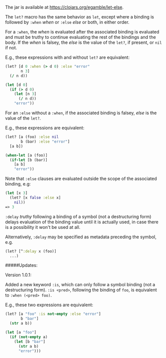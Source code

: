 The jar is available at https://clojars.org/egamble/let-else.

The `let?` macro has the same behavior as `let`, except where a binding is followed by `:when` _when_ or `:else` _else_ or both, in either order.

For a `:when`, the _when_ is evaluated after the associated binding is evaluated
and must be truthy to continue evaluating the rest of the bindings and the body.
If the _when_ is falsey, the _else_ is the value of the `let?`, if present, or `nil` if not.

E.g., these expressions with and without `let?` are equivalent:

```clojure
(let? [d 0 :when (> d 0) :else "error"
       n 3]
  (/ n d))

(let [d 0]
  (if (> d 0)
    (let [n 3]
      (/ n d))
    "error"))
```

For an `:else` without a `:when`, if the associated binding is falsey, _else_ is the value of the `let?`.

E.g., these expressions are equivalent:

```clojure
(let? [a (foo) :else nil
       b (bar) :else "error"]
  [a b])

(when-let [a (foo)]
  (if-let [b (bar)]
    [a b]
    "error"))
```

Note that `:else` clauses are evaluated outside the scope of the associated binding, e.g:

```clojure
(let [x 3]
  (let? [x false :else x]
    nil))
=> 3
```

`:delay` _truthy_ following a binding of a symbol (not a destructuring form) delays
evaluation of the binding value until it is actually used, in case there is a
possibility it won't be used at all.

Alternatively, `:delay` may be specified as metadata preceding the symbol, e.g.

```clojure
(let? [^:delay x (foo)]
  ...)
```

#####Updates:

Version 1.0.1:

Added a new keyword `:is`, which can only follow a symbol binding (not a destructuring form). `:is <pred>`, following the binding of `foo`, is equivalent to `:when (<pred> foo)`.

E.g., these two expressions are equivalent:

```clojure
(let? [a "foo" :is not-empty :else "error"]
       b "bar"]
  (str a b))

(let [a "foo"]
  (if (not-empty a)
    (let [b "bar"]
      (str a b)
      "error")))
```

